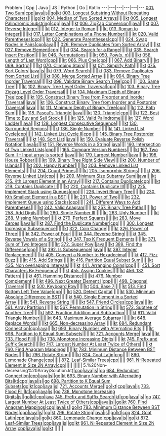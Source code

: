 Problem | Cpp | Java | JS | Python | Go | Kotlin
---|---|---|---|---|---
[001. Two Sum](./LeetCode/001.%20Two%20Sum)|[cpp](./LeetCode/001.%20Two%20Sum/Solution.cpp)|[java](./LeetCode/001.%20Two%20Sum/Solution.java)|[js](./LeetCode/001.%20Two%20Sum/solution.js)||[go](./LeetCode/001.%20Two%20Sum/Solution.go)|[kt](./LeetCode/001.%20Two%20Sum/Solution.kt)
[003. Longest Substring Without Repeating Characters](./LeetCode/003.%20Longest%20Substring%20Without%20Repeating%20Characters)|||||[go](./LeetCode/003.%20Longest%20Substring%20Without%20Repeating%20Characters/solution.go)|[kt](./LeetCode/003.%20Longest%20Substring%20Without%20Repeating%20Characters/Solution.kt)
[004. Median of Two Sorted Arrays](./LeetCode/004.%20Median%20of%20Two%20Sorted%20Arrays)||||||[kt](./LeetCode/004.%20Median%20of%20Two%20Sorted%20Arrays/Solution.kt)
[005. Longest Palindromic Substring](./LeetCode/005.%20Longest%20Palindromic%20Substring)|[cpp](./LeetCode/005.%20Longest%20Palindromic%20Substring/Solution.cpp)|[java](./LeetCode/005.%20Longest%20Palindromic%20Substring/Solution.java)||||[kt](./LeetCode/005.%20Longest%20Palindromic%20Substring/Solution.kt)
[006. ZigZag Conversion](./LeetCode/006.%20ZigZag%20Conversion)||[java](./LeetCode/006.%20ZigZag%20Conversion/Solution.java)||||[kt](./LeetCode/006.%20ZigZag%20Conversion/Solution.kt)
[007. Reverse Integer](./LeetCode/007.%20Reverse%20Integer)||||||[kt](./LeetCode/007.%20Reverse%20Integer/Solution.kt)
[012. Integer to Roman](./LeetCode/012.%20Integer%20to%20Roman)||||||[kt](./LeetCode/012.%20Integer%20to%20Roman/Solution.kt)
[013. Roman to Integer](./LeetCode/013.%20Roman%20to%20Integer)||||||[kt](./LeetCode/013.%20Roman%20to%20Integer/Solution.kt)
[017. Letter Combinations of a Phone Number](./LeetCode/017.%20Letter%20Combinations%20of%20a%20Phone%20Number)||||||[kt](./LeetCode/017.%20Letter%20Combinations%20of%20a%20Phone%20Number/Solution.kt)
[020. Valid Parentheses](./LeetCode/020.%20Valid%20Parentheses)|[cpp](./LeetCode/020.%20Valid%20Parentheses/Solution.cpp)|||||[kt](./LeetCode/020.%20Valid%20Parentheses/Solution.kt)
[022. Generate Parentheses](./LeetCode/022.%20Generate%20Parentheses)|[cpp](./LeetCode/022.%20Generate%20Parentheses/Solution.cpp)|||||
[024. Swap Nodes in Pairs](./LeetCode/024.%20Swap%20Nodes%20in%20Pairs)|[cpp](./LeetCode/024.%20Swap%20Nodes%20in%20Pairs/Solution.cpp)|[java](./LeetCode/024.%20Swap%20Nodes%20in%20Pairs/Solution.java)||||
[026. Remove Duplicates from Sorted Array](./LeetCode/026.%20Remove%20Duplicates%20from%20Sorted%20Array)||||||[kt](./LeetCode/026.%20Remove%20Duplicates%20from%20Sorted%20Array/Solution.kt)
[027. Remove Element](./LeetCode/027.%20Remove%20Element)|[cpp](./LeetCode/027.%20Remove%20Element/Solution.cpp)|||||[kt](./LeetCode/027.%20Remove%20Element/Solution.kt)
[034. Search for a Range](./LeetCode/034.%20Search%20for%20a%20Range)||||||[kt](./LeetCode/034.%20Search%20for%20a%20Range/Solution.kt)
[035. Search Insert Position](./LeetCode/035.%20Search%20Insert%20Position)||||||[kt](./LeetCode/035.%20Search%20Insert%20Position/Solution.kt)
[046. Permutations](./LeetCode/046.%20Permutations)||||||[kt](./LeetCode/046.%20Permutations/Solution.kt)
[050. Pow(x, n)](./LeetCode/050.%20Pow(x,%20n))||||||[kt](./LeetCode/050.%20Pow(x,%20n)/Solution.kt)
[058. Length of Last Word](./LeetCode/058.%20Length%20of%20Last%20Word)|[cpp](./LeetCode/058.%20Length%20of%20Last%20Word/Solution.cpp)|||||[kt](./LeetCode/058.%20Length%20of%20Last%20Word/Solution.kt)
[066. Plus One](./LeetCode/066.%20Plus%20One)|[cpp](./LeetCode/066.%20Plus%20One/Solution.cpp)|||||
[067. Add Binary](./LeetCode/067.%20Add%20Binary)||||||[kt](./LeetCode/067.%20Add%20Binary/Solution.kt)
[069. Sqrt(x)](./LeetCode/069.%20Sqrt(x))||||||[kt](./LeetCode/069.%20Sqrt(x)/Solution.kt)
[070. Climbing Stairs](./LeetCode/070.%20Climbing%20Stairs)||||||[kt](./LeetCode/070.%20Climbing%20Stairs/Solution.kt)
[071. Simplify Path](./LeetCode/071.%20Simplify%20Path)||||||[kt](./LeetCode/071.%20Simplify%20Path/Solution.kt)
[075. Sort Colors](./LeetCode/075.%20Sort%20Colors)||[java](./LeetCode/075.%20Sort%20Colors/Solution.java)|[js](./LeetCode/075.%20Sort%20Colors/Solution.js)|||[kt](./LeetCode/075.%20Sort%20Colors/Solution.kt)
[079. Word Search](./LeetCode/079.%20Word%20Search)||||||[kt](./LeetCode/079.%20Word%20Search/Solution.kt)
[083. Remove Duplicates from Sorted List](./LeetCode/083.%20Remove%20Duplicates%20from%20Sorted%20List)||||||[kt](./LeetCode/083.%20Remove%20Duplicates%20from%20Sorted%20List/Solution.kt)
[088. Merge Sorted Array](./LeetCode/088.%20Merge%20Sorted%20Array)||||||[kt](./LeetCode/088.%20Merge%20Sorted%20Array/Solution.kt)
[094. Binary Tree Inorder Traversal](./LeetCode/094.%20Binary%20Tree%20Inorder%20Traversal)||||||[kt](./LeetCode/094.%20Binary%20Tree%20Inorder%20Traversal/Solution.kt)
[098. Validate Binary Search Tree](./LeetCode/098.%20Validate%20Binary%20Search%20Tree)|[cpp](./LeetCode/098.%20Validate%20Binary%20Search%20Tree/Solution.cpp)|||||
[100. Same Tree](./LeetCode/100.%20Same%20Tree)||||||[kt](./LeetCode/100.%20Same%20Tree/Solution.kt)
[102. Binary Tree Level Order Traversal](./LeetCode/102.%20Binary%20Tree%20Level%20Order%20Traversal)|[cpp](./LeetCode/102.%20Binary%20Tree%20Level%20Order%20Traversal/Solution.cpp)|||||[kt](./LeetCode/102.%20Binary%20Tree%20Level%20Order%20Traversal/Solution.kt)
[103. Binary Tree Zigzag Level Order Traversal](./LeetCode/103.%20Binary%20Tree%20Zigzag%20Level%20Order%20Traversal)||||||[kt](./LeetCode/103.%20Binary%20Tree%20Zigzag%20Level%20Order%20Traversal/Solution.kt)
[104. Maximum Depth of Binary Tree](./LeetCode/104.%20Maximum%20Depth%20of%20Binary%20Tree)|[cpp](./LeetCode/104.%20Maximum%20Depth%20of%20Binary%20Tree/Solution.cpp)|||||[kt](./LeetCode/104.%20Maximum%20Depth%20of%20Binary%20Tree/Solution.kt)
[105. Construct Binary Tree from Preorder and Inorder Traversal](./LeetCode/105.%20Construct%20Binary%20Tree%20from%20Preorder%20and%20Inorder%20Traversal)||[java](./LeetCode/105.%20Construct%20Binary%20Tree%20from%20Preorder%20and%20Inorder%20Traversal/Solution.java)||||[kt](./LeetCode/105.%20Construct%20Binary%20Tree%20from%20Preorder%20and%20Inorder%20Traversal/Solution.kt)
[106. Construct Binary Tree from Inorder and Postorder Traversal](./LeetCode/106.%20Construct%20Binary%20Tree%20from%20Inorder%20and%20Postorder%20Traversal)||[java](./LeetCode/106.%20Construct%20Binary%20Tree%20from%20Inorder%20and%20Postorder%20Traversal/Solution.java)||||[kt](./LeetCode/106.%20Construct%20Binary%20Tree%20from%20Inorder%20and%20Postorder%20Traversal/Solution.kt)
[111. Minimum Depth of Binary Tree](./LeetCode/111.%20Minimum%20Depth%20of%20Binary%20Tree)|[cpp](./LeetCode/111.%20Minimum%20Depth%20of%20Binary%20Tree/Solution.cpp)|||||[kt](./LeetCode/111.%20Minimum%20Depth%20of%20Binary%20Tree/Solution.kt)
[112. Path Sum](./LeetCode/112.%20Path%20Sum)||||||[kt](./LeetCode/112.%20Path%20Sum/Solution.kt)
[118. Pascal's Triangle](./LeetCode/118.%20Pascal's%20Triangle)||[java](./LeetCode/118.%20Pascal's%20Triangle/Solution.java)||||[kt](./LeetCode/118.%20Pascal's%20Triangle/Solution.kt)
[120. Triangle](./LeetCode/120.%20Triangle)|[cpp](./LeetCode/120.%20Triangle/Solution.cpp)|||||[kt](./LeetCode/120.%20Triangle/Solution.kt)
[122. Best Time to Buy and Sell Stock II](./LeetCode/122.%20Best%20Time%20to%20Buy%20and%20Sell%20Stock%20II)||||||[kt](./LeetCode/122.%20Best%20Time%20to%20Buy%20and%20Sell%20Stock%20II/Solution.kt)
[125. Valid Palindrome](./LeetCode/125.%20Valid%20Palindrome)||||||[kt](./LeetCode/125.%20Valid%20Palindrome/Solution.kt)
[127. Word Ladder](./LeetCode/127.%20Word%20Ladder)||[java](./LeetCode/127.%20Word%20Ladder/Solution.java)||||[kt](./LeetCode/127.%20Word%20Ladder/Solution.kt)
[128. Longest Consecutive Sequence](./LeetCode/128.%20Longest%20Consecutive%20Sequence)||||||[kt](./LeetCode/128.%20Longest%20Consecutive%20Sequence/Solution.kt)
[130. Surrounded Regions](./LeetCode/130.%20Surrounded%20Regions)||||||[kt](./LeetCode/130.%20Surrounded%20Regions/Solution.kt)
[136. Single Number](./LeetCode/136.%20Single%20Number)||||||[kt](./LeetCode/136.%20Single%20Number/Solution.kt)
[141. Linked List Cycle](./LeetCode/141.%20Linked%20List%20Cycle)|[cpp](./LeetCode/141.%20Linked%20List%20Cycle/Solution.cpp)|||||
[142. Linked List Cycle II](./LeetCode/142.%20Linked%20List%20Cycle%20II)|[cpp](./LeetCode/142.%20Linked%20List%20Cycle%20II/Solution.cpp)|||||
[145. Binary Tree Postorder Traversal](./LeetCode/145.%20Binary%20Tree%20Postorder%20Traversal)||||||[kt](./LeetCode/145.%20Binary%20Tree%20Postorder%20Traversal/Solution.kt)
[148. Sort List](./LeetCode/148.%20Sort%20List)||[java](./LeetCode/148.%20Sort%20List/Solution.java)||||[kt](./LeetCode/148.%20Sort%20List/Solution.kt)
[150. Evaluate Reverse Polish Notation](./LeetCode/150.%20Evaluate%20Reverse%20Polish%20Notation)||[java](./LeetCode/150.%20Evaluate%20Reverse%20Polish%20Notation/Solution.java)|[js](./LeetCode/150.%20Evaluate%20Reverse%20Polish%20Notation/Solution.js)|||[kt](./LeetCode/150.%20Evaluate%20Reverse%20Polish%20Notation/Solution.kt)
[151. Reverse Words in a String](./LeetCode/151.%20Reverse%20Words%20in%20a%20String)||[java](./LeetCode/151.%20Reverse%20Words%20in%20a%20String/Solution.java)||||
[160. Intersection of Two Linked Lists](./LeetCode/160.%20Intersection%20of%20Two%20Linked%20Lists)|[cpp](./LeetCode/160.%20Intersection%20of%20Two%20Linked%20Lists/Solution.cpp)|||||
[165. Compare Version Numbers](./LeetCode/165.%20Compare%20Version%20Numbers)||||||[kt](./LeetCode/165.%20Compare%20Version%20Numbers/Solution.kt)
[167. Two Sum II - Input array is sorted](./LeetCode/167.%20Two%20Sum%20II%20-%20Input%20array%20is%20sorted)||[java](./LeetCode/167.%20Two%20Sum%20II%20-%20Input%20array%20is%20sorted/Solution.java)||||[kt](./LeetCode/167.%20Two%20Sum%20II%20-%20Input%20array%20is%20sorted/Solution.kt)
[179. Largest Number](./LeetCode/179.%20Largest%20Number)||[java](./LeetCode/179.%20Largest%20Number/Solution.java)||||[kt](./LeetCode/179.%20Largest%20Number/Solution.kt)
[198. House Robber](./LeetCode/198.%20House%20Robber)||||||[kt](./LeetCode/198.%20House%20Robber/Solution.kt)
[199. Binary Tree Right Side View](./LeetCode/199.%20Binary%20Tree%20Right%20Side%20View)||||||[kt](./LeetCode/199.%20Binary%20Tree%20Right%20Side%20View/Solution.kt)
[200. Number of Islands](./LeetCode/200.%20Number%20of%20Islands)||||||[kt](./LeetCode/200.%20Number%20of%20Islands/Solution.kt)
[202. Happy Number](./LeetCode/202.%20Happy%20Number)||||||[kt](./LeetCode/202.%20Happy%20Number/Solution.kt)
[203. Remove Linked List Elements](./LeetCode/203.%20Remove%20Linked%20List%20Elements)||||||[kt](./LeetCode/203.%20Remove%20Linked%20List%20Elements/Solution.kt)
[204. Count Primes](./LeetCode/204.%20Count%20Primes)||||||[kt](./LeetCode/204.%20Count%20Primes/Solution.kt)
[205. Isomorphic Strings](./LeetCode/205.%20Isomorphic%20Strings)||||||[kt](./LeetCode/205.%20Isomorphic%20Strings/Solution.kt)
[206. Reverse Linked List](./LeetCode/206.%20Reverse%20Linked%20List)|[cpp](./LeetCode/206.%20Reverse%20Linked%20List/Solution.cpp)|||||[kt](./LeetCode/206.%20Reverse%20Linked%20List/Solution.kt)
[209. Minimum Size Subarray Sum](./LeetCode/209.%20Minimum%20Size%20Subarray%20Sum)||[java](./LeetCode/209.%20Minimum%20Size%20Subarray%20Sum/Solution.java)||||[kt](./LeetCode/209.%20Minimum%20Size%20Subarray%20Sum/Solution.kt)
[215. Kth Largest Element in an Array](./LeetCode/215.%20Kth%20Largest%20Element%20in%20an%20Array)||||||[kt](./LeetCode/215.%20Kth%20Largest%20Element%20in%20an%20Array/Solution.kt)
[217. Contains Duplicate](./LeetCode/217.%20Contains%20Duplicate)|[cpp](./LeetCode/217.%20Contains%20Duplicate/Solution.cpp)|||||[kt](./LeetCode/217.%20Contains%20Duplicate/Solution.kt)
[219. Contains Duplicate II](./LeetCode/219.%20Contains%20Duplicate%20II)||||||[kt](./LeetCode/219.%20Contains%20Duplicate%20II/Solution.kt)
[220. Contains Duplicate III](./LeetCode/220.%20Contains%20Duplicate%20III)||||||[kt](./LeetCode/220.%20Contains%20Duplicate%20III/Solution.kt)
[225. Implement Stack using Queues](./LeetCode/225.%20Implement%20Stack%20using%20Queues)|[cpp](./LeetCode/225.%20Implement%20Stack%20using%20Queues/Solution.cpp)|||||
[226. Invert Binary Tree](./LeetCode/226.%20Invert%20Binary%20Tree)||||||[kt](./LeetCode/226.%20Invert%20Binary%20Tree/Solution.kt)
[230. Kth Smallest Element in a BST](./LeetCode/230.%20Kth%20Smallest%20Element%20in%20a%20BST)||||||[kt](./LeetCode/230.%20Kth%20Smallest%20Element%20in%20a%20BST/Solution.kt)
[231. Power of Two](./LeetCode/231.%20Power%20of%20Two)||||||[kt](./LeetCode/231.%20Power%20of%20Two/Solution.kt)
[232. Implement Queue using Stacks](./LeetCode/232.%20Implement%20Queue%20using%20Stacks)|[cpp](./LeetCode/232.%20Implement%20Queue%20using%20Stacks/Solution.cpp)|||||
[241. Different Ways to Add Parentheses](./LeetCode/241.%20Different%20Ways%20to%20Add%20Parentheses)||||||[kt](./LeetCode/241.%20Different%20Ways%20to%20Add%20Parentheses/Solution.kt)
[242. Valid Anagram](./LeetCode/242.%20Valid%20Anagram)||||||[kt](./LeetCode/242.%20Valid%20Anagram/Solution.kt)
[257. Binary Tree Paths](./LeetCode/257.%20Binary%20Tree%20Paths)||||||[kt](./LeetCode/257.%20Binary%20Tree%20Paths/Solution.kt)
[258. Add Digits](./LeetCode/258.%20Add%20Digits)||||||[kt](./LeetCode/258.%20Add%20Digits/Solution.kt)
[260. Single Number III](./LeetCode/260.%20Single%20Number%20III)||||||[kt](./LeetCode/260.%20Single%20Number%20III/Solution.kt)
[263. Ugly Number](./LeetCode/263.%20Ugly%20Number)||||||[kt](./LeetCode/263.%20Ugly%20Number/Solution.kt)
[268. Missing Number](./LeetCode/268.%20Missing%20Number)||||||[kt](./LeetCode/268.%20Missing%20Number/Solution.kt)
[279. Perfect Squares](./LeetCode/279.%20Perfect%20Squares)||||||[kt](./LeetCode/279.%20Perfect%20Squares/Solution.kt)
[283. Move Zeroes](./LeetCode/283.%20Move%20Zeroes)||[java](./LeetCode/283.%20Move%20Zeroes/Solution.java)|[js](./LeetCode/283.%20Move%20Zeroes/Solution.js)|||[kt](./LeetCode/283.%20Move%20Zeroes/Solution.kt)
[287. Find the Duplicate Number](./LeetCode/287.%20Find%20the%20Duplicate%20Number)|[cpp](./LeetCode/287.%20Find%20the%20Duplicate%20Number/Solution.cpp)|||||
[300. Longest Increasing Subsequence](./LeetCode/300.%20Longest%20Increasing%20Subsequence)||||||[kt](./LeetCode/300.%20Longest%20Increasing%20Subsequence/Solution.kt)
[322. Coin Change](./LeetCode/322.%20Coin%20Change)||||||[kt](./LeetCode/322.%20Coin%20Change/Solution.kt)
[326. Power of Three](./LeetCode/326.%20Power%20of%20Three)||||||[kt](./LeetCode/326.%20Power%20of%20Three/Solution.kt)
[342. Power of Four](./LeetCode/342.%20Power%20of%20Four)||||||[kt](./LeetCode/342.%20Power%20of%20Four/Solution.kt)
[344. Reverse String](./LeetCode/344.%20Reverse%20String)||||||[kt](./LeetCode/344.%20Reverse%20String/Solution.kt)
[345. Reverse Vowels of a String](./LeetCode/345.%20Reverse%20Vowels%20of%20a%20String)||||||[kt](./LeetCode/345.%20Reverse%20Vowels%20of%20a%20String/Solution.kt)
[347. Top K Frequent Elements](./LeetCode/347.%20Top%20K%20Frequent%20Elements)||||||[kt](./LeetCode/347.%20Top%20K%20Frequent%20Elements/Solution.kt)
[371. Sum of Two Integers](./LeetCode/371.%20Sum%20of%20Two%20Integers)||||||[kt](./LeetCode/371.%20Sum%20of%20Two%20Integers/Solution.kt)
[372. Super Pow](./LeetCode/372.%20Super%20Pow)||[java](./LeetCode/372.%20Super%20Pow/Solution.java)||||[kt](./LeetCode/372.%20Super%20Pow/Solution.kt)
[389. Find the Difference](./LeetCode/389.%20Find%20the%20Difference)|[cpp](./LeetCode/389.%20Find%20the%20Difference/solution.cpp)|||||[kt](./LeetCode/389.%20Find%20the%20Difference/Solution.kt)
[392. Is Subsequence](./LeetCode/392.%20Is%20Subsequence)||[java](./LeetCode/392.%20Is%20Subsequence/Solution.java)||||[kt](./LeetCode/392.%20Is%20Subsequence/Solution.kt)
[397. Integer Replacement](./LeetCode/397.%20Integer%20Replacement)||||||[kt](./LeetCode/397.%20Integer%20Replacement/Solution.kt)
[405. Convert a Number to Hexadecimal](./LeetCode/405.%20Convert%20a%20Number%20to%20Hexadecimal)||||||[kt](./LeetCode/405.%20Convert%20a%20Number%20to%20Hexadecimal/Solution.kt)
[412. Fizz Buzz](./LeetCode/412.%20Fizz%20Buzz)||||||[kt](./LeetCode/412.%20Fizz%20Buzz/Solution.kt)
[415. Add Strings](./LeetCode/415.%20Add%20Strings)||||||[kt](./LeetCode/415.%20Add%20Strings/Solution.kt)
[416. Partition Equal Subset Sum](./LeetCode/416.%20Partition%20Equal%20Subset%20Sum)||||||[kt](./LeetCode/416.%20Partition%20Equal%20Subset%20Sum/Soution.kt)
[435. Non overlapping Intervals](./LeetCode/435.%20Non%20overlapping%20Intervals)||||||[kt](./LeetCode/435.%20Non%20overlapping%20Intervals/Solution.kt)
[441. Arranging Coins](./LeetCode/441.%20Arranging%20Coins)|[cpp](./LeetCode/441.%20Arranging%20Coins/Solution.cpp)|||||
[451. Sort Characters By Frequency](./LeetCode/451.%20Sort%20Characters%20By%20Frequency)||||||[kt](./LeetCode/451.%20Sort%20Characters%20By%20Frequency/Solution.kt)
[455. Assign Cookies](./LeetCode/455.%20Assign%20Cookies)||||||[kt](./LeetCode/455.%20Assign%20Cookies/Solution.kt)
[456. 132 Pattern](./LeetCode/456.%20132%20Pattern)||||||[kt](./LeetCode/456.%20132%20Pattern/Solution.kt)
[461. Hamming Distance](./LeetCode/461.%20Hamming%20Distance)||||||[kt](./LeetCode/461.%20Hamming%20Distance/Solution.kt)
[476. Number Complement](./LeetCode/476.%20Number%20Complement)||||||[kt](./LeetCode/476.%20Number%20Complement/Solution.kt)
[496. Next Greater Element I](./LeetCode/496.%20Next%20Greater%20Element%20I)|[cpp](./LeetCode/496.%20Next%20Greater%20Element%20I/Solution.cpp)|||||
[498. Diagonal Traverse](./LeetCode/498.%20Diagonal%20Traverse)||||||[kt](./LeetCode/498.%20Diagonal%20Traverse/Solution.kt)
[500. Keyboard Row](./LeetCode/500.%20Keyboard%20Row)||||||[kt](./LeetCode/500.%20Keyboard%20Row/Solution.kt)
[504. Base 7](./LeetCode/504.%20Base%207)||||||[kt](./LeetCode/504.%20Base%207/Solution.kt)
[513. Find Bottom Left Tree Value](./LeetCode/513.%20Find%20Bottom%20Left%20Tree%20Value)|[cpp](./LeetCode/513.%20Find%20Bottom%20Left%20Tree%20Value/Solution.cpp)|||||[kt](./LeetCode/513.%20Find%20Bottom%20Left%20Tree%20Value/Solution.kt)
[520. Detect Capital](./LeetCode/520.%20Detect%20Capital)||||||[kt](./LeetCode/520.%20Detect%20Capital/Solution.kt)
[530. Minimum Absolute Difference in BST](./LeetCode/530.%20Minimum%20Absolute%20Difference%20in%20BST)||||||[kt](./LeetCode/530.%20Minimum%20Absolute%20Difference%20in%20BST/Solution.kt)
[540. Single Element in a Sorted Array](./LeetCode/540.%20Single%20Element%20in%20a%20Sorted%20Array)||||||[kt](./LeetCode/540.%20Single%20Element%20in%20a%20Sorted%20Array/Solution.kt)
[541. Reverse String II](./LeetCode/541.%20Reverse%20String%20II)||||||[kt](./LeetCode/541.%20Reverse%20String%20II/Solution.kt)
[547. Friend Circles](./LeetCode/547.%20Friend%20Circles)|[cpp](./LeetCode/547.%20Friend%20Circles/Solution.cpp)|[java](./LeetCode/547.%20Friend%20Circles/Solution.java)||||[kt](./LeetCode/547.%20Friend%20Circles/Solution.kt)
[561. Array Partition I](./LeetCode/561.%20Array%20Partition%20I)||||||[kt](./LeetCode/561.%20Array%20Partition%20I/Solution.kt)
[567. Permutation in String](./LeetCode/567.%20Permutation%20in%20String)||||||[kt](./LeetCode/567.%20Permutation%20in%20String/Solution.kt)
[572. Subtree of Another Tree](./LeetCode/572.%20Subtree%20of%20Another%20Tree)||||||[kt](./LeetCode/572.%20Subtree%20of%20Another%20Tree/Solution.kt)
[592. Fraction Addition and Subtraction](./LeetCode/592.%20Fraction%20Addition%20and%20Subtraction)||||||[kt](./LeetCode/592.%20Fraction%20Addition%20and%20Subtraction/Solution.kt)
[611. Valid Triangle Number](./LeetCode/611.%20Valid%20Triangle%20Number)||||||[kt](./LeetCode/611.%20Valid%20Triangle%20Number/Solution.kt)
[643. Maximum Average Subarray I](./LeetCode/643.%20Maximum%20Average%20Subarray%20I)||||||[kt](./LeetCode/643.%20Maximum%20Average%20Subarray%20I/Solution.kt)
[648. Replace Words](./LeetCode/648.%20Replace%20Words)||||||[kt](./LeetCode/648.%20Replace%20Words/Solution.kt)
[665. Non-decreasing Array](./LeetCode/665.%20Non-decreasing%20Array)||||||[kt](./LeetCode/665.%20Non-decreasing%20Array/Solution.kt)
[684. Redundant Connection](./LeetCode/684.%20Redundant%20Connection)|[cpp](./LeetCode/684.%20Redundant%20Connection/Solution.cpp)|[java](./LeetCode/684.%20Redundant%20Connection/Solution.java)||||[kt](./LeetCode/684.%20Redundant%20Connection/Solution.kt)
[693. Binary Number with Alternating Bits](./LeetCode/693.%20Binary%20Number%20with%20Alternating%20Bits)||||||[kt](./LeetCode/693.%20Binary%20Number%20with%20Alternating%20Bits/Solution.kt)
[698. Partition to K Equal Sum Subsets](./LeetCode/698.%20Partition%20to%20K%20Equal%20Sum%20Subsets)||||||[kt](./LeetCode/698.%20Partition%20to%20K%20Equal%20Sum%20Subsets/Solution.kt)
[721. Accounts Merge](./LeetCode/721.%20Accounts%20Merge)||[java](./LeetCode/721.%20Accounts%20Merge/Solution.java)||||[kt](./LeetCode/721.%20Accounts%20Merge/Solution.kt)
[733. Flood Fill](./LeetCode/733.%20Flood%20Fill)||||||[kt](./LeetCode/733.%20Flood%20Fill/Solution.kt)
[738. Monotone Increasing Digits](./LeetCode/738.%20Monotone%20Increasing%20Digits)||||||[kt](./LeetCode/738.%20Monotone%20Increasing%20Digits/Solution.kt)
[745. Prefix and Suffix Search](./LeetCode/745.%20Prefix%20and%20Suffix%20Search)||||||[kt](./LeetCode/745.%20Prefix%20and%20Suffix%20Search/Solution.kt)
[747. Largest Number At Least Twice of Others](./LeetCode/747.%20Largest%20Number%20At%20Least%20Twice%20of%20Others)||||||[kt](./LeetCode/747.%20Largest%20Number%20At%20Least%20Twice%20of%20Others/Solution.kt)
[760. Find Anagram Mappings](./LeetCode/760.%20Find%20Anagram%20Mappings)||||||[kt](./LeetCode/760.%20Find%20Anagram%20Mappings/Solution.kt)
[783. Minimum Distance Between BST Nodes](./LeetCode/783.%20Minimum%20Distance%20Between%20BST%20Nodes)||||||[kt](./LeetCode/783.%20Minimum%20Distance%20Between%20BST%20Nodes/Solution.kt)
[796. Rotate String](./LeetCode/796.%20Rotate%20String)||||||[kt](./LeetCode/796.%20Rotate%20String/Solution.kt)
[824. Goat Latin](./LeetCode/824.%20Goat%20Latin)|[cpp](./LeetCode/824.%20Goat%20Latin/Solution.cpp)|||||
[860. Lemonade Change](./LeetCode/860.%20Lemonade%20Change)|[cpp](./LeetCode/860.%20Lemonade%20Change/Solution.cpp)|||||
[872. Leaf-Similar Trees](./LeetCode/872.%20Leaf-Similar%20Trees)|[cpp](./LeetCode/872.%20Leaf-Similar%20Trees/Solution.cpp)|||||
[961. N-Repeated Element in Size 2N Array](./LeetCode/961.%20N-Repeated%20Element%20in%20Size%202N%20Array)|[cpp](./LeetCode/961.%20N-Repeated%20Element%20in%20Size%202N%20Array/Solution.cpp)|||||
[]()||||||
5.%20Non-decreasing%20Array\Solution.kt)|[cpp]()|[java]()|[js]()||[go]()
[684. Redundant Connection](LeetCode\684.%20Redundant%20Connection)|[cpp](LeetCode\684.%20Redundant%20Connection\Solution.cpp)|[java](LeetCode\684.%20Redundant%20Connection\Solution.java)|[js]()||[go]()|[kt](LeetCode\684.%20Redundant%20Connection\Solution.kt)
[693. Binary Number with Alternating Bits](LeetCode\693.%20Binary%20Number%20with%20Alternating%20Bits)|[kt](LeetCode\693.%20Binary%20Number%20with%20Alternating%20Bits\Solution.kt)|[cpp]()|[java]()|[js]()||[go]()
[698. Partition to K Equal Sum Subsets](LeetCode\698.%20Partition%20to%20K%20Equal%20Sum%20Subsets)|[go]()|[kt](LeetCode\698.%20Partition%20to%20K%20Equal%20Sum%20Subsets\Solution.kt)|[cpp]()|[java]()|[js]()|
[721. Accounts Merge](LeetCode\721.%20Accounts%20Merge)||[go]()|[kt](LeetCode\721.%20Accounts%20Merge\Solution.kt)|[cpp]()|[java](LeetCode\721.%20Accounts%20Merge\Solution.java)|[js]()
[733. Flood Fill](LeetCode\733.%20Flood%20Fill)|[kt](LeetCode\733.%20Flood%20Fill\Solution.kt)|[cpp]()|[java]()|[js]()||[go]()
[738. Monotone Increasing Digits](LeetCode\738.%20Monotone%20Increasing%20Digits)|[js]()||[go]()|[kt](LeetCode\738.%20Monotone%20Increasing%20Digits\Solution.kt)|[cpp]()|[java]()
[745. Prefix and Suffix Search](LeetCode\745.%20Prefix%20and%20Suffix%20Search)|[kt](LeetCode\745.%20Prefix%20and%20Suffix%20Search\Solution.kt)|[cpp]()|[java]()|[js]()||[go]()
[747. Largest Number At Least Twice of Others](LeetCode\747.%20Largest%20Number%20At%20Least%20Twice%20of%20Others)|[cpp]()|[java]()|[js]()||[go]()|[kt](LeetCode\747.%20Largest%20Number%20At%20Least%20Twice%20of%20Others\Solution.kt)
[760. Find Anagram Mappings](LeetCode\760.%20Find%20Anagram%20Mappings)|[cpp]()|[java]()|[js]()||[go]()|[kt](LeetCode\760.%20Find%20Anagram%20Mappings\Solution.kt)
[783. Minimum Distance Between BST Nodes](LeetCode\783.%20Minimum%20Distance%20Between%20BST%20Nodes)|[cpp]()|[java]()|[js]()||[go]()|[kt](LeetCode\783.%20Minimum%20Distance%20Between%20BST%20Nodes\Solution.kt)
[796. Rotate String](LeetCode\796.%20Rotate%20String)|[java]()|[js]()||[go]()|[kt](LeetCode\796.%20Rotate%20String\Solution.kt)|[cpp]()
[824. Goat Latin](LeetCode\824.%20Goat%20Latin)|[cpp](LeetCode\824.%20Goat%20Latin\Solution.cpp)|[java]()|[js]()||[go]()|[kt]()
[860. Lemonade Change](LeetCode\860.%20Lemonade%20Change)|[cpp](LeetCode\860.%20Lemonade%20Change\Solution.cpp)|[java]()|[js]()||[go]()|[kt]()
[872. Leaf-Similar Trees](LeetCode\872.%20Leaf-Similar%20Trees)|[cpp](LeetCode\872.%20Leaf-Similar%20Trees\Solution.cpp)|[java]()|[js]()||[go]()|[kt]()
[961. N-Repeated Element in Size 2N Array](LeetCode\961.%20N-Repeated%20Element%20in%20Size%202N%20Array)|[cpp](LeetCode\961.%20N-Repeated%20Element%20in%20Size%202N%20Array\Solution.cpp)|[java]()|[js]()||[go]()|[kt]()
[]()||||||
